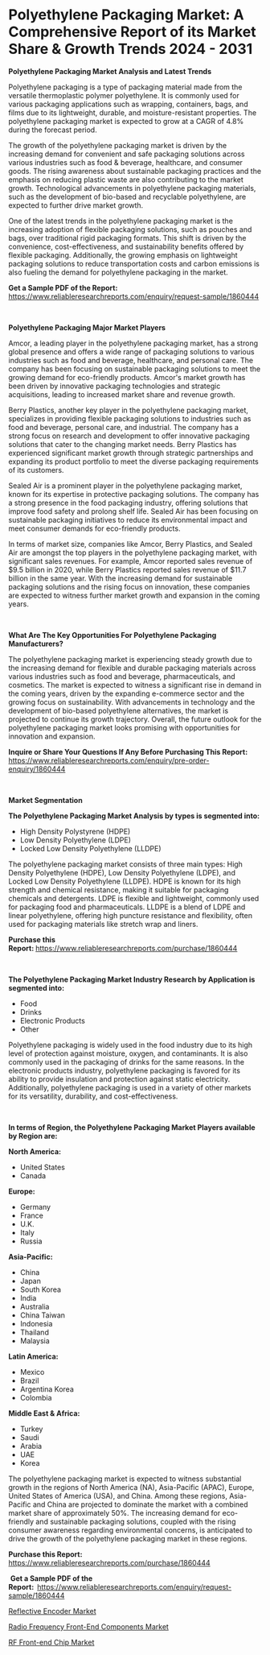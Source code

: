 <p><h1>Polyethylene Packaging Market: A Comprehensive Report of its Market Share & Growth Trends 2024 - 2031</h1></p><p><strong>Polyethylene Packaging Market Analysis and Latest Trends</strong></p>
<p><p>Polyethylene packaging is a type of packaging material made from the versatile thermoplastic polymer polyethylene. It is commonly used for various packaging applications such as wrapping, containers, bags, and films due to its lightweight, durable, and moisture-resistant properties. The polyethylene packaging market is expected to grow at a CAGR of 4.8% during the forecast period.</p><p>The growth of the polyethylene packaging market is driven by the increasing demand for convenient and safe packaging solutions across various industries such as food & beverage, healthcare, and consumer goods. The rising awareness about sustainable packaging practices and the emphasis on reducing plastic waste are also contributing to the market growth. Technological advancements in polyethylene packaging materials, such as the development of bio-based and recyclable polyethylene, are expected to further drive market growth.</p><p>One of the latest trends in the polyethylene packaging market is the increasing adoption of flexible packaging solutions, such as pouches and bags, over traditional rigid packaging formats. This shift is driven by the convenience, cost-effectiveness, and sustainability benefits offered by flexible packaging. Additionally, the growing emphasis on lightweight packaging solutions to reduce transportation costs and carbon emissions is also fueling the demand for polyethylene packaging in the market.</p></p>
<p><strong>Get a Sample PDF of the Report:&nbsp;</strong> <a href="https://www.reliableresearchreports.com/enquiry/request-sample/1860444">https://www.reliableresearchreports.com/enquiry/request-sample/1860444</a></p>
<p>&nbsp;</p>
<p><strong>Polyethylene Packaging Major Market Players</strong></p>
<p><p>Amcor, a leading player in the polyethylene packaging market, has a strong global presence and offers a wide range of packaging solutions to various industries such as food and beverage, healthcare, and personal care. The company has been focusing on sustainable packaging solutions to meet the growing demand for eco-friendly products. Amcor's market growth has been driven by innovative packaging technologies and strategic acquisitions, leading to increased market share and revenue growth.</p><p>Berry Plastics, another key player in the polyethylene packaging market, specializes in providing flexible packaging solutions to industries such as food and beverage, personal care, and industrial. The company has a strong focus on research and development to offer innovative packaging solutions that cater to the changing market needs. Berry Plastics has experienced significant market growth through strategic partnerships and expanding its product portfolio to meet the diverse packaging requirements of its customers.</p><p>Sealed Air is a prominent player in the polyethylene packaging market, known for its expertise in protective packaging solutions. The company has a strong presence in the food packaging industry, offering solutions that improve food safety and prolong shelf life. Sealed Air has been focusing on sustainable packaging initiatives to reduce its environmental impact and meet consumer demands for eco-friendly products.</p><p>In terms of market size, companies like Amcor, Berry Plastics, and Sealed Air are amongst the top players in the polyethylene packaging market, with significant sales revenues. For example, Amcor reported sales revenue of $9.5 billion in 2020, while Berry Plastics reported sales revenue of $11.7 billion in the same year. With the increasing demand for sustainable packaging solutions and the rising focus on innovation, these companies are expected to witness further market growth and expansion in the coming years.</p></p>
<p>&nbsp;</p>
<p><strong>What Are The Key Opportunities For Polyethylene Packaging Manufacturers?</strong></p>
<p><p>The polyethylene packaging market is experiencing steady growth due to the increasing demand for flexible and durable packaging materials across various industries such as food and beverage, pharmaceuticals, and cosmetics. The market is expected to witness a significant rise in demand in the coming years, driven by the expanding e-commerce sector and the growing focus on sustainability. With advancements in technology and the development of bio-based polyethylene alternatives, the market is projected to continue its growth trajectory. Overall, the future outlook for the polyethylene packaging market looks promising with opportunities for innovation and expansion.</p></p>
<p><strong>Inquire or Share Your Questions If Any Before Purchasing This Report:</strong> <a href="https://www.reliableresearchreports.com/enquiry/pre-order-enquiry/1860444">https://www.reliableresearchreports.com/enquiry/pre-order-enquiry/1860444</a></p>
<p>&nbsp;</p>
<p><strong>Market Segmentation</strong></p>
<p><strong>The Polyethylene Packaging Market Analysis by types is segmented into:</strong></p>
<p><ul><li>High Density Polystyrene (HDPE)</li><li>Low Density Polyethylene (LDPE)</li><li>Locked Low Density Polyethylene (LLDPE)</li></ul></p>
<p><p>The polyethylene packaging market consists of three main types: High Density Polyethylene (HDPE), Low Density Polyethylene (LDPE), and Locked Low Density Polyethylene (LLDPE). HDPE is known for its high strength and chemical resistance, making it suitable for packaging chemicals and detergents. LDPE is flexible and lightweight, commonly used for packaging food and pharmaceuticals. LLDPE is a blend of LDPE and linear polyethylene, offering high puncture resistance and flexibility, often used for packaging materials like stretch wrap and liners.</p></p>
<p><strong>Purchase this Report:&nbsp;</strong><a href="https://www.reliableresearchreports.com/purchase/1860444">https://www.reliableresearchreports.com/purchase/1860444</a></p>
<p>&nbsp;</p>
<p><strong>The Polyethylene Packaging Market Industry Research by Application is segmented into:</strong></p>
<p><ul><li>Food</li><li>Drinks</li><li>Electronic Products</li><li>Other</li></ul></p>
<p><p>Polyethylene packaging is widely used in the food industry due to its high level of protection against moisture, oxygen, and contaminants. It is also commonly used in the packaging of drinks for the same reasons. In the electronic products industry, polyethylene packaging is favored for its ability to provide insulation and protection against static electricity. Additionally, polyethylene packaging is used in a variety of other markets for its versatility, durability, and cost-effectiveness.</p></p>
<p>&nbsp;</p>
<p><strong>In terms of Region, the Polyethylene Packaging Market Players available by Region are:</strong></p>
<p>
    <p> <strong> North America: </strong>
        <ul>
            <li>United States</li>
            <li>Canada</li>
        </ul>
        </p> 
    <p> <strong> Europe: </strong>
        <ul>
            <li>Germany</li>
            <li>France</li>
            <li>U.K.</li>
            <li>Italy</li>
            <li>Russia</li>
        </ul>
        </p> 
    <p> <strong> Asia-Pacific: </strong>
        <ul>
            <li>China</li>
            <li>Japan</li>
            <li>South Korea</li>
            <li>India</li>
            <li>Australia</li>
            <li>China Taiwan</li>
            <li>Indonesia</li>
            <li>Thailand</li>
            <li>Malaysia</li>
        </ul>
        </p> 
    <p> <strong> Latin America: </strong>
        <ul>
            <li>Mexico</li>
            <li>Brazil</li>
            <li>Argentina Korea</li>
            <li>Colombia</li>
        </ul>
        </p> 
    <p> <strong> Middle East & Africa: </strong>
        <ul>
            <li>Turkey</li>
            <li>Saudi</li>
            <li>Arabia</li>
            <li>UAE</li>
            <li>Korea</li>
        </ul>
    </p>
    </p>
<p><p>The polyethylene packaging market is expected to witness substantial growth in the regions of North America (NA), Asia-Pacific (APAC), Europe, United States of America (USA), and China. Among these regions, Asia-Pacific and China are projected to dominate the market with a combined market share of approximately 50%. The increasing demand for eco-friendly and sustainable packaging solutions, coupled with the rising consumer awareness regarding environmental concerns, is anticipated to drive the growth of the polyethylene packaging market in these regions.</p></p>
<p><strong>Purchase this Report: </strong><a href="https://www.reliableresearchreports.com/purchase/1860444">https://www.reliableresearchreports.com/purchase/1860444</a></p>
<p>&nbsp;<strong>Get a Sample PDF of the Report:&nbsp;&nbsp;</strong><a href="https://www.reliableresearchreports.com/enquiry/request-sample/1860444">https://www.reliableresearchreports.com/enquiry/request-sample/1860444</a></p>
<p><strong></strong></p>
<p><p><a href="https://view.publitas.com/reportprime-1/reflective-encoder-market-size-market-share-and-global-market-analysis-report-2023-2030/">Reflective Encoder Market</a></p><p><a href="https://view.publitas.com/reportprime-1/radio-frequency-front-end-components-market-size-growth-and-forecast-from-2023-2030/">Radio Frequency Front-End Components Market</a></p><p><a href="https://view.publitas.com/reportprime-1/rf-front-end-chip-market-size-global-industry-overview-market-segmentation-and-forecast-2023-to-2030/">RF Front-end Chip Market</a></p></p>